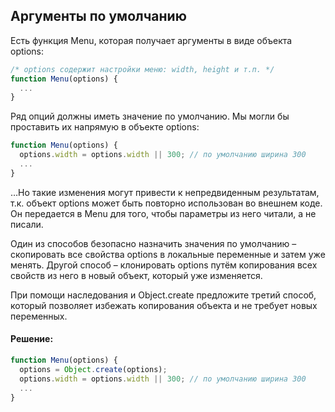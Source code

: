 ## Аргументы по умолчанию

Есть функция Menu, которая получает аргументы в виде объекта options:

```javascript
/* options содержит настройки меню: width, height и т.п. */
function Menu(options) {
  ...
}
```

Ряд опций должны иметь значение по умолчанию. Мы могли бы проставить их напрямую в объекте options:

```javascript
function Menu(options) {
  options.width = options.width || 300; // по умолчанию ширина 300
  ...
}
```

…Но такие изменения могут привести к непредвиденным результатам, т.к. объект options может быть повторно использован во внешнем коде. Он передается в Menu для того, чтобы параметры из него читали, а не писали.

Один из способов безопасно назначить значения по умолчанию – скопировать все свойства options в локальные переменные и затем уже менять. Другой способ – клонировать options путём копирования всех свойств из него в новый объект, который уже изменяется.

При помощи наследования и Object.create предложите третий способ, который позволяет избежать копирования объекта и не требует новых переменных.

#### Решение:

```javascript
function Menu(options) {
  options = Object.create(options);
  options.width = options.width || 300; // по умолчанию ширина 300
  ...
}
```
